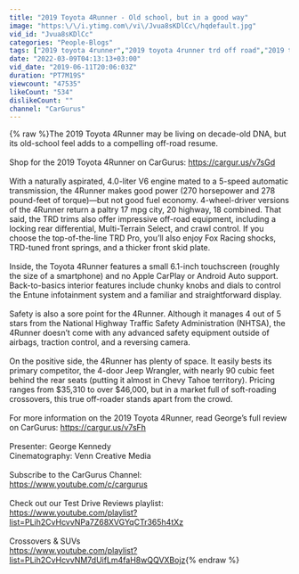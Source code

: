 ```yaml
---
title: "2019 Toyota 4Runner - Old school, but in a good way"
image: "https:\/\/i.ytimg.com\/vi\/Jvua8sKDlCc\/hqdefault.jpg"
vid_id: "Jvua8sKDlCc"
categories: "People-Blogs"
tags: ["2019 toyota 4runner","2019 toyota 4runner trd off road","2019 toyota 4runner trd pro"]
date: "2022-03-09T04:13:13+03:00"
vid_date: "2019-06-11T20:06:03Z"
duration: "PT7M19S"
viewcount: "47535"
likeCount: "534"
dislikeCount: ""
channel: "CarGurus"
---
```

{% raw %}The 2019 Toyota 4Runner may be living on decade-old DNA, but its old-school feel adds to a compelling off-road resume.<br /> <br />Shop for the 2019 Toyota 4Runner on CarGurus: <a rel="nofollow" target="blank" href="https://cargur.us/v7sGd">https://cargur.us/v7sGd</a><br /> <br />With a naturally aspirated, 4.0-liter V6 engine mated to a 5-speed automatic transmission, the 4Runner makes good power (270 horsepower and 278 pound-feet of torque)—but not good fuel economy. 4-wheel-driver versions of the 4Runner return a paltry 17 mpg city, 20 highway, 18 combined.  That said, the TRD trims also offer impressive off-road equipment, including a locking rear differential, Multi-Terrain Select, and crawl control. If you choose the top-of-the-line TRD Pro, you’ll also enjoy Fox Racing shocks, TRD-tuned front springs, and a thicker front skid plate.<br /> <br />Inside, the Toyota 4Runner features a small 6.1-inch touchscreen (roughly the size of a smartphone) and no Apple CarPlay or Android Auto support. Back-to-basics interior features include chunky knobs and dials to control the Entune infotainment system and a familiar and straightforward display.<br /> <br />Safety is also a sore point for the 4Runner. Although it manages 4 out of 5 stars from the National Highway Traffic Safety Administration (NHTSA), the 4Runner doesn’t come with any advanced safety equipment outside of airbags, traction control, and a reversing camera.<br /> <br />On the positive side, the 4Runner has plenty of space. It easily bests its primary competitor, the 4-door Jeep Wrangler, with nearly 90 cubic feet behind the rear seats (putting it almost in Chevy Tahoe territory). Pricing ranges from $35,310 to over $46,000, but in a market full of soft-roading crossovers, this true off-roader stands apart from the crowd.<br /> <br />For more information on the 2019 Toyota 4Runner, read George’s full review on CarGurus: <a rel="nofollow" target="blank" href="https://cargur.us/v7sFh">https://cargur.us/v7sFh</a><br /><br />Presenter: George Kennedy<br />Cinematography: Venn Creative Media<br /><br />Subscribe to the CarGurus Channel:<br /><a rel="nofollow" target="blank" href="https://www.youtube.com/c/cargurus">https://www.youtube.com/c/cargurus</a><br /><br />Check out our Test Drive Reviews playlist:<br /><a rel="nofollow" target="blank" href="https://www.youtube.com/playlist?list=PLih2CvHcvvNPa7Z68XVGYqCTr365h4tXz">https://www.youtube.com/playlist?list=PLih2CvHcvvNPa7Z68XVGYqCTr365h4tXz</a><br /><br />Crossovers &amp; SUVs<br /><a rel="nofollow" target="blank" href="https://www.youtube.com/playlist?list=PLih2CvHcvvNM7dUifLm4faH8wQQVXBojz">https://www.youtube.com/playlist?list=PLih2CvHcvvNM7dUifLm4faH8wQQVXBojz</a>{% endraw %}
